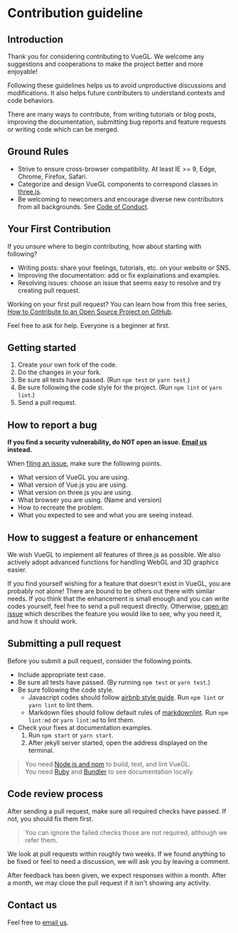 # Contribution guideline

## Introduction

Thank you for considering contributing to VueGL. We welcome any suggestions and
cooperations to make the project better and more enjoyable!

Following these guidelines helps us to avoid unproductive discussions and modifications.
It also helps future contributers to understand contexts and code behaviors.

There are many ways to contribute, from writing tutorials or blog posts, improving
the documentation, submitting bug reports and feature requests or writing code which
can be merged.

## Ground Rules

* Strive to ensure cross-browser compatibility. At least IE >= 9, Edge, Chrome,
  Firefox, Safari.
* Categorize and design VueGL components to correspond classes in [three.js](https://threejs.org).
* Be welcoming to newcomers and encourage diverse new contributors from all backgrounds.
  See [Code of Conduct](CODE_OF_CONDUCT.md).

## Your First Contribution

If you unsure where to begin contributing, how about starting with following?

* Writing posts: share your feelings, tutorials, etc. on your website or SNS.
* Improving the documentation: add or fix explainations and examples.
* Resolving issues: choose an issue that seems easy to resolve and try creating
  pull request.

Working on your first pull request? You can learn how from this free series, [How
to Contribute to an Open Source Project on GitHub](https://egghead.io/series/how-to-contribute-to-an-open-source-project-on-github).

Feel free to ask for help. Everyone is a beginner at first.

## Getting started

1. Create your own fork of the code.
2. Do the changes in your fork.
3. Be sure all tests have passed. (Run `npm test` or `yarn test`.)
4. Be sure following the code style for the project. (Run `npm lint` or `yarn lint`.)
5. Send a pull request.

## How to report a bug

**If you find a security vulnerability, do NOT open an issue. [Email us](<mailto:ikeda_hiroki@icloud.com>)
instead.**

When [filing an issue](https://github.com/vue-gl/vue-gl/issues/new/choose), make sure the following points.

* What version of VueGL you are using.
* What version of Vue.js you are using.
* What version on three.js you are using.
* What browser you are using. (Name and version)
* How to recreate the problem.
* What you expected to see and what you are seeing instead.

## How to suggest a feature or enhancement

We wish VueGL to implement all features of three.js as possible. We also actively
adopt advanced functions for handling WebGL and 3D graphics easier.

If you find yourself wishing for a feature that doesn't exist in VueGL, you are
probably not alone! There are bound to be others out there with similar needs. If
you think that the enhancement is small enough and you can write codes yourself,
feel free to send a pull request directly. Otherwise, [open an issue](https://github.com/vue-gl/vue-gl/issues/new/choose)
which describes the feature you would like to see, why you need it, and how it should
work.

## Submitting a pull request

Before you submit a pull request, consider the following points.

* Include appropriate test case.
* Be sure all tests have passed. (By running `npm test` or `yarn test`.)
* Be sure following the code style.  
  * Javascript codes should follow [airbnb style guide](/airbnb/javascript). Run `npm lint` or `yarn lint` to lint them.
  * Markdown files should follow default rules of [markdownlint](/DavidAnson/markdownlint). Run `npm lint:md` or `yarn lint:md` to lint them.
* Check your fixes at documentation examples.
  1. Run `npm start` or `yarn start`.
  2. After jekyll server started, open the address displayed on the terminal.
> You need [Node.js and npm](https://nodejs.org) to build, test, and lint
> VueGL.  
> You need [Ruby](https://www.ruby-lang.org) and [Bundler](http://bundler.io) to
> see documentation locally.

## Code review process

After sending a pull request, make sure all required checks have passed. If not,
you should fix them first.
> You can ignore the failed checks those are not required, although we refer them.

We look at pull requests within roughly two weeks. If we found anything to be fixed
or feel to need a discussion, we will ask you by leaving a comment.

After feedback has been given, we expect responses within a month. After a month,
we may close the pull request if it isn't showing any activity.

## Contact us

Feel free to [email us](<mailto:ikeda_hiroki@icloud.com>).
